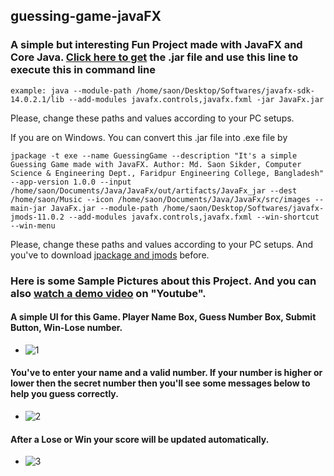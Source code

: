 ## guessing-game-javaFX

### A simple but interesting Fun Project made with JavaFX and Core Java. [Click here to get][1] the .jar file and use this line to execute this in command line 

```
example: java --module-path /home/saon/Desktop/Softwares/javafx-sdk-14.0.2.1/lib --add-modules javafx.controls,javafx.fxml -jar JavaFx.jar
````
Please, change these paths and values according to your PC setups.

If you are on Windows. You can convert this .jar file into .exe file by 
```
jpackage -t exe --name GuessingGame --description "It's a simple Guessing Game made with JavaFX. Author: Md. Saon Sikder, Computer Science & Engineering Dept., Faridpur Engineering College, Bangladesh" --app-version 1.0.0 --input /home/saon/Documents/Java/JavaFx/out/artifacts/JavaFx_jar --dest /home/saon/Music --icon /home/saon/Documents/Java/JavaFx/src/images --main-jar JavaFx.jar --module-path /home/saon/Desktop/Softwares/javafx-jmods-11.0.2 --add-modules javafx.controls,javafx.fxml --win-shortcut --win-menu
```
Please, change these paths and values according to your PC setups. And you've to download [jpackage and jmods][2] before.

### Here is some Sample Pictures about this Project. And you can also [watch a demo video][3] on "Youtube".

#### A simple UI for this Game. Player Name Box, Guess Number Box, Submit Button, Win-Lose number.
 - ![1](https://user-images.githubusercontent.com/57843701/111962947-2cfca780-8b1d-11eb-95ec-ea4c91f2f1b2.png)
#### You've to enter your name and a valid number. If your number is higher or lower then the secret number then you'll see some messages below to help you guess correctly.
 - ![2](https://user-images.githubusercontent.com/57843701/111962970-338b1f00-8b1d-11eb-9382-182ba4d0dec0.png)
#### After a Lose or Win your score will be updated automatically.
 - ![3](https://user-images.githubusercontent.com/57843701/111962986-384fd300-8b1d-11eb-9420-10d79e493996.png)



<!--Links-->
[1]:https://drive.google.com/file/d/1lJHX3Ny0Gj7vG2wBel_qK5XCPOpFimJD/view?usp=sharing
[2]:https://gluonhq.com/products/javafx/
[3]:https://youtu.be/4vu7qG3ZQDE
